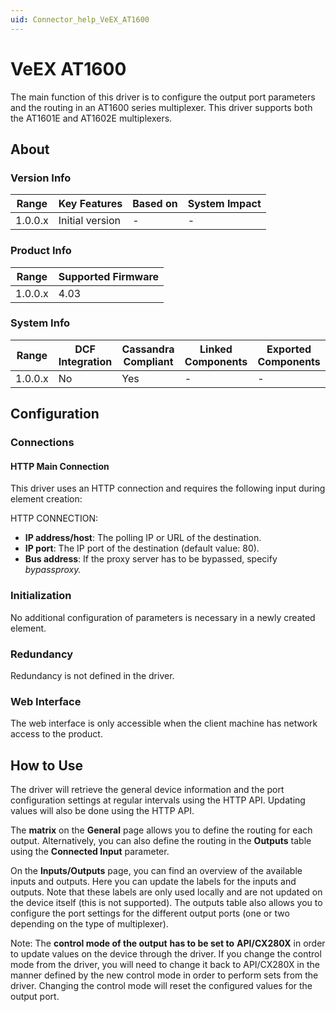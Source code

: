 ```yaml
---
uid: Connector_help_VeEX_AT1600
---
```


# VeEX AT1600

The main function of this driver is to configure the output port parameters and the routing in an AT1600 series multiplexer. This driver supports both the AT1601E and AT1602E multiplexers.

## About

### Version Info

| **Range** | **Key Features** | **Based on** | **System Impact** |
|-----------|------------------|--------------|-------------------|
| 1.0.0.x   | Initial version  | \-           | \-                |

### Product Info

| **Range** | **Supported Firmware** |
|-----------|------------------------|
| 1.0.0.x   | 4.03                   |

### System Info

| **Range** | **DCF Integration** | **Cassandra Compliant** | **Linked Components** | **Exported Components** |
|-----------|---------------------|-------------------------|-----------------------|-------------------------|
| 1.0.0.x   | No                  | Yes                     | \-                    | \-                      |

## Configuration

### Connections

#### HTTP Main Connection

This driver uses an HTTP connection and requires the following input during element creation:

HTTP CONNECTION:

- **IP address/host**: The polling IP or URL of the destination.
- **IP port**: The IP port of the destination (default value: 80).
- **Bus address**: If the proxy server has to be bypassed, specify *bypassproxy.*

### Initialization

No additional configuration of parameters is necessary in a newly created element.

### Redundancy

Redundancy is not defined in the driver.

### Web Interface

The web interface is only accessible when the client machine has network access to the product.

## How to Use

The driver will retrieve the general device information and the port configuration settings at regular intervals using the HTTP API. Updating values will also be done using the HTTP API.

The **matrix** on the **General** page allows you to define the routing for each output. Alternatively, you can also define the routing in the **Outputs** table using the **Connected Input** parameter.

On the **Inputs/Outputs** page, you can find an overview of the available inputs and outputs. Here you can update the labels for the inputs and outputs. Note that these labels are only used locally and are not updated on the device itself (this is not supported). The outputs table also allows you to configure the port settings for the different output ports (one or two depending on the type of multiplexer).

Note: The **control mode of the output** **has to be set to** **API/CX280X** in order to update values on the device through the driver. If you change the control mode from the driver, you will need to change it back to API/CX280X in the manner defined by the new control mode in order to perform sets from the driver. Changing the control mode will reset the configured values for the output port.
